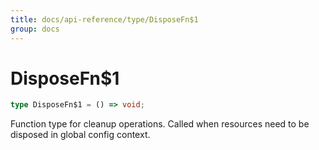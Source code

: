 ```yaml
---
title: docs/api-reference/type/DisposeFn$1
group: docs
---
```


# DisposeFn$1

```ts
type DisposeFn$1 = () => void;
```

Function type for cleanup operations.
Called when resources need to be disposed in global config context.
